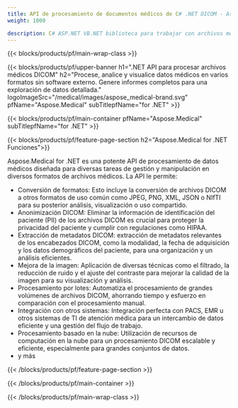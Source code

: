 ```yaml
---
title: API de procesamiento de documentos médicos de C# .NET DICOM - Aspose 
weight: 1000

description: C# ASP.NET VB.NET biblioteca para trabajar con archivos médicos DICOM. 
---
```


{{< blocks/products/pf/main-wrap-class >}}

{{< blocks/products/pf/upper-banner h1=".NET API para procesar archivos médicos DICOM" h2="Procese, analice y visualice datos médicos en varios formatos sin software externo. Genere informes completos para una exploración de datos detallada." logoImageSrc="/medical/images/aspose_medical-brand.svg" pfName="Aspose.Medical" subTitlepfName="for .NET" >}}

{{< blocks/products/pf/main-container pfName="Aspose.Medical" subTitlepfName="for .NET" >}}

{{< blocks/products/pf/feature-page-section h2="Aspose.Medical for .NET Funciones">}}

<p>Aspose.Medical for .NET es una potente API de procesamiento de datos médicos diseñada para diversas tareas de gestión y manipulación en diversos formatos de archivos médicos. La API le permite:</p>

<ul>
<li>Conversión de formatos: Esto incluye la conversión de archivos DICOM a otros formatos de uso común como JPEG, PNG, XML, JSON o NIfTI para su posterior análisis, visualización o uso compartido.</li>
<li>Anonimización DICOM: Eliminar la información de identificación del paciente (PII) de los archivos DICOM es crucial para proteger la privacidad del paciente y cumplir con regulaciones como HIPAA.</li>
<li>Extracción de metadatos DICOM: extracción de metadatos relevantes de los encabezados DICOM, como la modalidad, la fecha de adquisición y los datos demográficos del paciente, para una organización y un análisis eficientes.</li>
<li>Mejora de la imagen: Aplicación de diversas técnicas como el filtrado, la reducción de ruido y el ajuste del contraste para mejorar la calidad de la imagen para su visualización y análisis.</li>
<li>Procesamiento por lotes: Automatiza el procesamiento de grandes volúmenes de archivos DICOM, ahorrando tiempo y esfuerzo en comparación con el procesamiento manual.</li>
<li>Integración con otros sistemas: Integración perfecta con PACS, EMR u otros sistemas de TI de atención médica para un intercambio de datos eficiente y una gestión del flujo de trabajo.</li>
<li>Procesamiento basado en la nube: Utilización de recursos de computación en la nube para un procesamiento DICOM escalable y eficiente, especialmente para grandes conjuntos de datos.</li>
<li>y más</li>
</ul>

{{< /blocks/products/pf/feature-page-section >}}

{{< /blocks/products/pf/main-container >}}

{{< /blocks/products/pf/main-wrap-class >}}